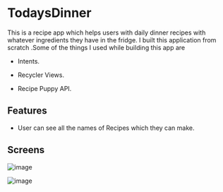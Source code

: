 # TodaysDinner

This is a recipe app which helps users with daily dinner recipes with whatever ingredients they have in the fridge. I built this application from scratch .Some of the things I used while building this app are

* Intents.

* Recycler Views.

* Recipe Puppy API.

## Features

  * User can see all the names of Recipes which they can make.
  
  

## Screens

![image](https://user-images.githubusercontent.com/16161998/37578568-fd83dd40-2af6-11e8-8bda-9450574630b4.png)

![image](https://user-images.githubusercontent.com/16161998/37578579-1415da5e-2af7-11e8-9bde-35a0ae1af39b.png)


